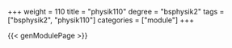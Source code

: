 +++
weight = 110
title = "physik110"
degree = "bsphysik2"
tags = ["bsphysik2", "physik110"]
categories = ["module"]
+++

{{< genModulePage >}}
